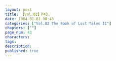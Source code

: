 ```yaml
---
layout: post
title: 【Vol.02】P43.
date: 1984-01-01 00:43
categories: ["Vol.02 The Book of Lost Tales II"]
chapters: [""]
page_num: 43
characters: 
tags: 
description: 
published: true
---
```


